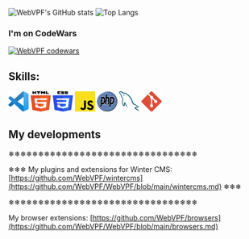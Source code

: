 ![WebVPF's GitHub stats](https://github-readme-stats.vercel.app/api?username=WebVPF&show_icons=true&theme=transparent&hide_border=true&hide_title=true) ![Top Langs](https://github-readme-stats.vercel.app/api/top-langs/?username=WebVPF&layout=compact&hide_title=true&theme=transparent&hide_border=true)

### I'm on CodeWars

[![WebVPF codewars](https://www.codewars.com/users/WebVPF/badges/large)](https://www.codewars.com/users/WebVPF)

## Skills:

<img src="https://github.com/WebVPF/WebVPF/raw/main/icons/vscode.svg" alt="Visual Studio Code" title="Visual Studio Code" width="40px" height="40px"> <img src="https://github.com/WebVPF/WebVPF/raw/main/icons/html-5.svg" alt="HTML5" title="HTML5" width="40px" height="40px"> <img src="https://github.com/WebVPF/WebVPF/raw/main/icons/css-3.svg" alt="CSS3" title="CSS3" width="40px" height="40px"> <img src="https://github.com/WebVPF/WebVPF/raw/main/icons/javascript.svg" alt="JavaScript" title="JavaScript" width="40px" height="40px"> <img src="https://github.com/WebVPF/WebVPF/raw/main/icons/php.svg" alt="PHP" title="PHP" width="40px" height="40px"> <img src="https://github.com/WebVPF/WebVPF/raw/main/icons/mysql.svg" alt="MySQL" title="MySQL" width="40px" height="40px"> <img src="https://github.com/WebVPF/WebVPF/raw/main/icons/git.svg" alt="Git" title="Git" width="40px" height="40px">

## My developments

❄❄❄❄❄❄❄❄❄❄❄❄❄❄❄❄❄❄❄❄❄❄❄❄❄❄❄❄❄❄❄❄

❄❄❄ My plugins and extensions for Winter CMS: [https://github.com/WebVPF/wintercms](https://github.com/WebVPF/WebVPF/blob/main/wintercms.md) ❄❄❄

❄❄❄❄❄❄❄❄❄❄❄❄❄❄❄❄❄❄❄❄❄❄❄❄❄❄❄❄❄❄❄❄

My browser extensions: [https://github.com/WebVPF/browsers](https://github.com/WebVPF/WebVPF/blob/main/browsers.md)

